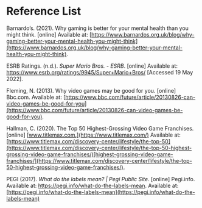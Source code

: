 # Reference List

Barnardo’s. (2021). Why gaming is better for your mental health than you might think. \[online] Available at: [https://www.barnardos.org.uk/blog/why-gaming-better-your-mental-health-you-might-think](https://www.barnardos.org.uk/blog/why-gaming-better-your-mental-health-you-might-think).

ESRB Ratings. (n.d.). _Super Mario Bros. - ESRB_. \[online] Available at: https://www.esrb.org/ratings/9945/Super+Mario+Bros/ \[Accessed 19 May 2022].

Fleming, N. (2013). Why video games may be good for you. \[online] Bbc.com. Available at: [https://www.bbc.com/future/article/20130826-can-video-games-be-good-for-you](https://www.bbc.com/future/article/20130826-can-video-games-be-good-for-you).

Hallman, C. (2020). The Top 50 Highest-Grossing Video Game Franchises. \[online] [www.titlemax.com.](https://www.titlemax.com/) Available at: [https://www.titlemax.com/discovery-center/lifestyle/the-top-50](https://www.titlemax.com/discovery-center/lifestyle/the-top-50-highest-grossing-video-game-franchises/)[highest-grossing-video-game-franchises/](https://www.titlemax.com/discovery-center/lifestyle/the-top-50-highest-grossing-video-game-franchises/).

PEGI (2017). _What do the labels mean? | Pegi Public Site_. \[online] Pegi.info. Available at: https://pegi.info/what-do-the-labels-mean. Available at: [https://pegi.info/what-do-the-labels-mean](https://pegi.info/what-do-the-labels-mean)
